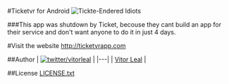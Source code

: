#Ticketvr for Android ![Tickte-Endered Idiots](http://img.shields.io/badge/ticket/endered-idiots-red.svg)

###This app was shutdown by Ticket, becouse they cant build an app for their service and don't want anyone to do it in just 4 days.


#Visit the website
http://ticketvrapp.com

##Author
| [![twitter/vitorleal](http://gravatar.com/avatar/e133221d7fbc0dee159dca127d2f6f00?s=80)](http://twitter.com/vitorleal "Follow @vitorleal on Twitter") |
|---|
| [Vitor Leal](http://vitorleal.com) |

##License
[LICENSE.txt](https://github.com/vitorleal/ticketvr-android/blob/master/LICENSE.txt)
